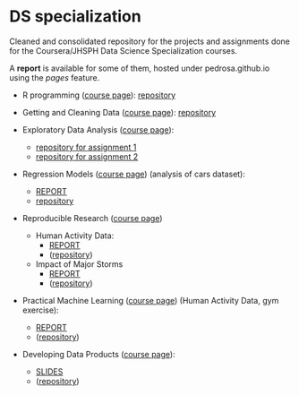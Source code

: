 # DS specialization

Cleaned and consolidated repository for the projects and assignments done for the Coursera/JHSPH
Data Science Specialization courses.

A __report__ is available for some of them, hosted under pedrosa.github.io using the _pages_ feature.

* R programming ([course page](https://www.coursera.org/course/rprog)): [repository](https://github.com/pedrosan/DS_specialization/tree/master/Rprogr)

* Getting and Cleaning Data ([course page](https://www.coursera.org/course/getdata)): [repository](https://github.com/pedrosan/DS_specialization/tree/master/GC)

* Exploratory Data Analysis ([course page](https://www.coursera.org/course/exdata)):
  * [repository for assignment 1](https://github.com/pedrosan/DS_specialization/tree/master/EDA1)
  * [repository for assignment 2](https://github.com/pedrosan/DS_specialization/tree/master/EDA2)

* Regression Models ([course page](https://www.coursera.org/course/regmods)) (analysis of cars dataset):
  * [REPORT](http://pedrosan.github.io/DS_specialization/MTcars/)
  * [repository](https://github.com/pedrosan/DS_specialization/tree/master/MTcars)

* Reproducible Research ([course page](https://www.coursera.org/course/repdata)) 
  * Human Activity Data:
    * [REPORT](http://pedrosan.github.io/DS_specialization/ReprRes1/)
    * ([repository](https://github.com/pedrosan/DS_specialization/tree/master/ReprRes1))
  * Impact of Major Storms
    * [REPORT](http://pedrosan.github.io/DS_specialization/ReprRes2/)
    * ([repository](https://github.com/pedrosan/DS_specialization/tree/master/ReprRes2))

* Practical Machine Learning ([course page](https://www.coursera.org/course/predmachlearn)) (Human Activity Data, gym exercise): 
  * [REPORT](http://pedrosan.github.io/DS_specialization/ML/)
  * ([repository](https://github.com/pedrosan/DS_specialization/tree/master/ML))

* Developing Data Products ([course page](https://www.coursera.org/course/devdataprod)):
  * [SLIDES](http://pedrosan.github.io/DS_specialization/DevDataProd/)
  * ([repository](https://github.com/pedrosan/DS_specialization/tree/master/DevDataProd))

